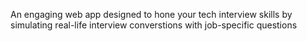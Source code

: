 An engaging web app designed to hone your tech interview skills by simulating real-life interview converstions with job-specific questions